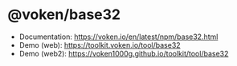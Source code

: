 # @voken/base32

- Documentation: https://voken.io/en/latest/npm/base32.html
- Demo (web): https://toolkit.voken.io/tool/base32
- Demo (web2): https://voken1000g.github.io/toolkit/tool/base32
